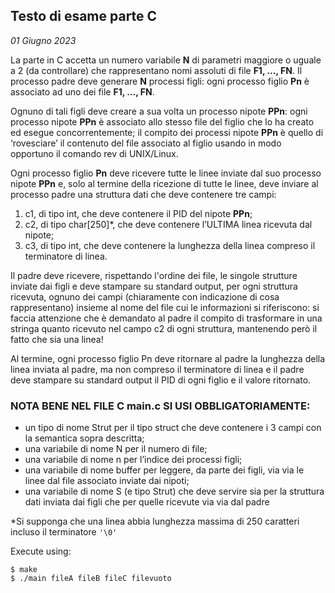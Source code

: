 ## Testo di esame parte C
*01 Giugno 2023*

La parte in C accetta un numero variabile **N** di parametri maggiore o uguale a 2 (da controllare) che rappresentano nomi assoluti di file **F1, ..., FN**.
Il processo padre deve generare **N** processi figli: ogni processo figlio **Pn** è associato ad uno dei file **F1, ..., FN**.

Ognuno di tali figli deve creare a sua volta un processo nipote **PPn**: ogni processo nipote **PPn** è associato allo stesso file del figlio che lo ha creato ed esegue concorrentemente; il compito dei processi nipote **PPn** è quello di ‘rovesciare’ il contenuto del file associato al figlio usando in modo opportuno il comando rev di UNIX/Linux.

Ogni processo figlio **Pn** deve ricevere tutte le linee inviate dal suo processo nipote **PPn** e, solo al termine della ricezione di tutte le linee, deve inviare al processo padre una struttura dati che deve contenere tre campi:

1. c1, di tipo int, che deve contenere il PID del nipote **PPn**;
2. c2, di tipo char[250]*, che deve contenere l’ULTIMA linea ricevuta dal nipote;
3. c3, di tipo int, che deve contenere la lunghezza della linea compreso il terminatore di linea.

Il padre deve ricevere, rispettando l'ordine dei file, le singole strutture inviate dai figli e deve stampare su standard output, per ogni struttura ricevuta, ognuno dei campi (chiaramente con indicazione di cosa rappresentano) insieme al nome del file cui le informazioni si riferiscono: si faccia attenzione che è demandato al padre il compito di trasformare in una stringa quanto ricevuto nel campo c2 di ogni struttura, mantenendo però il fatto che sia una linea!

Al termine, ogni processo figlio Pn deve ritornare al padre la lunghezza della linea inviata al padre, ma non compreso il terminatore di linea e il padre deve stampare su standard output il PID di ogni figlio e il valore ritornato.

### NOTA BENE NEL FILE C main.c SI USI OBBLIGATORIAMENTE:
- un tipo di nome Strut per il tipo struct che deve contenere i 3 campi con la semantica sopra descritta;
- una variabile di nome N per il numero di file;
- una variabile di nome n per l’indice dei processi figli;
- una variabile di nome buffer per leggere, da parte dei figli, via via le linee dal file associato inviate dai nipoti;
- una variabile di nome S (e tipo Strut) che deve servire sia per la struttura dati inviata dai figli che per quelle ricevute via via dal padre

*Si supponga che una linea abbia lunghezza massima di 250 caratteri incluso il terminatore `'\0'`

Execute using:
```console
$ make
$ ./main fileA fileB fileC filevuoto
```